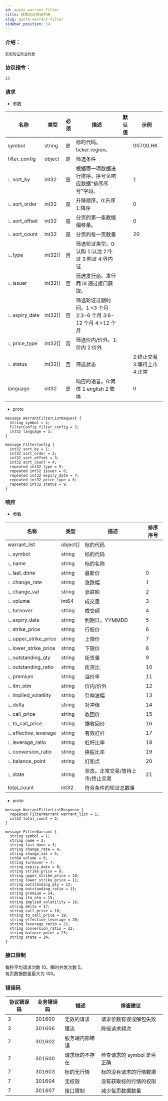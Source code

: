 ```yaml
---
id: quote_warrant_filter
title: 获取轮证筛选列表
slug: quote-warrant-filter
sidebar_position: 14
---
```


### 介绍：
    获取轮证筛选列表
### 协议指令：
    23
### 请求
* 参数

| 名称 | 类型   | 必须  | 描述      |  默认值  |  示例   |
|-------|-------|-----|---------|-----|----|
| symbol | string   | 是  | 标的代码。ticker.region。  | | 00700.HK|
| filter_config | object   | 是  | 筛选条件  | | |
|∟sort_by|int32| 是 | 根据哪一项数据进行排序。序号见响应数据"排序序号"字段。||1|
|∟sort_order|int32| 是 | 升降顺序。0:升序 1:降序 ||0|
|∟sort_offset|int32| 是 | 分页的第一条数据偏移量。||0|
|∟sort_count|int32| 是 | 分页的每一页数量 ||20|
|∟type|int32[]| 否 | 筛选轮证类型。0:认购 1:认沽 2:牛证 3:熊证 4:界内证 |||
|∟issuer|int32[]| 否 | [筛选发行商](./quote-issuer)。发行商 id 通过接口获取。|||
|∟expiry_date|int32[]| 否 | 筛选轮证过期时间。1:<3 个月 2:3-6 个月 3:6-12 个月 4:>12 个月 |||
|∟price_type|int32[]| 否 | 筛选价内/价外。1:价内 2:价外 |||
|∟status|int32[]| 否 | 筛选状态 ||2:终止交易 3:等待上市 4:正常 |
|language | int32   | 是  | 响应的语言。0:简体 1:english 2:繁体 | | 0|

* proto
```
message WarrantFilterListRequest {
  string symbol = 1;
  FilterConfig filter_config = 2;
  int32 language = 3;
}

message FilterConfig {
  int32 sort_by = 1;
  int32 sort_order = 2;
  int32 sort_offset = 3;
  int32 sort_count = 4;
  repeated int32 type = 5;
  repeated int32 issuer = 6;
  repeated int32 expiry_date = 7;
  repeated int32 price_type = 8;
  repeated int32 status = 9;
}
```
### 响应
* 参数

| 名称 | 类型   | 描述  | 排序序号 |
|-------|-------|-----|----|
|warrant_list|object[]| 标的代码 ||
|∟symbol|string| 标的代码 ||
|∟name|string| 标的名称 ||
|∟last_done|string| 最新价 |0|
|∟change_rate|string| 涨跌幅 |1|
|∟change_val|string| 涨跌额 |2|
|∟volume|int64| 成交量 |3|
|∟turnover|string| 成交额 |4|
|∟expiry_date|string| 到期日。YYMMDD|5|
|∟strike_price|string| 行权价 |6|
|∟upper_strike_price|string| 上限价 |7|
|∟lower_strike_price|string| 下限价 |8|
|∟outstanding_qty|string| 街货量 |9|
|∟outstanding_ratio|string| 街货比 |10|
|∟premium|string| 溢价率 |11|
|∟itm_otm|string| 价内/价外 |12|
|∟implied_volatility|string| 引伸波幅 |13|
|∟delta|string| 对冲值 |14|
|∟call_price|string| 收回价 |15|
|∟to_call_price|string| 据收回价 |16|
|∟effective_leverage|string| 有效杠杆 |17|
|∟leverage_ratio|string| 杠杆比率 |18|
|∟conversion_ratio|string| 换股比率 |19|
|∟balance_point|string| 打和点 |20|
|∟state|string| 状态。正常交易/等待上市/终止交易 |21|
|total_count|int32| 符合条件的轮证总数量 ||

* proto
```
message WarrantFilterListResponse {
  repeated FilterWarrant warrant_list = 1;
  int32 total_count = 2;
}

message FilterWarrant {
  string symbol = 1;
  string name = 2;
  string last_done = 3;
  string change_rate = 4;
  string change_val = 5;
  int64 volume = 6;
  string turnover = 7;
  string expiry_date = 8;
  string strike_price = 9;
  string upper_strike_price = 10;
  string lower_strike_price = 11;
  string outstanding_qty = 12;
  string outstanding_ratio = 13;
  string premium = 14;
  string itm_otm = 15;
  string implied_volatility = 16;
  string delta = 17;
  string call_price = 18;
  string to_call_price = 19;
  string effective_leverage = 20;
  string leverage_ratio = 21;
  string conversion_ratio = 22;
  string balance_point = 23;
  string state = 24;
}
```
### 接口限制
每秒平均请求次数 10。瞬时并发次数 5。    
每页数据数量最大为 100。

### 错误码

| 协议错误码 | 业务错误码   | 描述  | 排查建议 |
|-------|-------|-----|----|
|3 | 301600| 无效的请求 | 请求参数有误或解包失败 |
|3 | 301606| 限流 | 降低请求频次 |
|7 | 301602| 服务端内部错误 ||
|7 | 301600| 请求标的不存在 | 检查请求的 symbol 是否正确 |
|7 | 301603| 标的无行情 | 标的没有请求的行情数据 |
|7 | 301604| 无权限 | 没有获取标的行情的权限 |
|7 | 301607| 接口限制 | 减少每页数据数量 |


